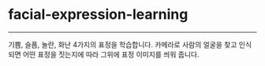 # facial-expression-learning

---

기쁨, 슬픔, 놀란, 화난 4가지의 표정을 학습합니다.
카메라로 사람의 얼굴을 찾고 인식되면 어떤 표정을 짓는지에 따라 그위에 표정 이미지를 씌워 줍니다. 

```
